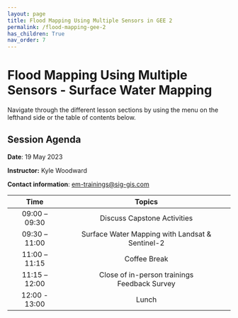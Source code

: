 ```yaml
---
layout: page
title: Flood Mapping Using Multiple Sensors in GEE 2
permalink: /flood-mapping-gee-2
has_children: True
nav_order: 7
---
```


# Flood Mapping Using Multiple Sensors - Surface Water Mapping

Navigate through the different lesson sections by using the menu on the lefthand side or the table of contents below.

## Session Agenda

**Date**: 19 May 2023  

**Instructor:** Kyle Woodward

**Contact information**: [em-trainings@sig-gis.com](em-trainings@sig-gis.com)

|      Time     |                                                                                                       Topics                                                                                                                                     |
|:-------------:|:-----------------------------------------------------------------------------------------------------------------------------------------------------------------------------------------------------------------:|
| 09:00 – 09:30 |      Discuss Capstone Activities                 |
| 09:30 – 11:00 |      Surface Water Mapping with Landsat & Sentinel-2                                                         |
| 11:00 – 11:15 |                  Coffee Break                    |
| 11:15 – 12:00 |      Close of in-person trainings<br>Feedback Survey                                                             |      
| 12:00 - 13:00 |                  Lunch                           |
